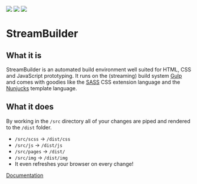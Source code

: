 ![](https://img.shields.io/github/release/sageworksstudio/StreamBuilder.svg?style=flat-square)
![](https://img.shields.io/github/license/sageworksstudio/StreamBuilder.svg?style=flat-square)
![](https://img.shields.io/github/issues/sageworksstudio/StreamBuilder.svg?style=flat-square)

# StreamBuilder

## What it is
StreamBuilder is an automated build environment well suited for HTML, CSS and JavaScript prototyping. It runs on the (streaming) build system [Gulp](https://gulpjs.com/) and comes with goodies like the [SASS](https://sass-lang.com/) CSS extension language and the [Nunjucks](https://mozilla.github.io/nunjucks/) template language.

## What it does

By working in the `/src` directory all of your changes are piped and rendered to the `/dist` folder.

- `/src/scss` -> `/dist/css`
- `/src/js` -> `/dist/js`
- `/src/pages` -> `/dist/`
- `/src/img` -> `/dist/img`
- It even refreshes your browser on every change!

[Documentation](https://sageworksstudio.github.io/StreamBuilder/)